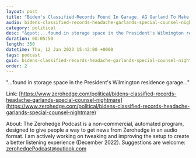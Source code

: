 ```yaml
---
layout: post
title: "Biden's Classified-Records Found In Garage, AG Garland To Make Statement"
audio: bidens-classified-records-headache-garlands-special-counsel-nightmare-0
category: political
desc: "&quot;...found in storage space in the President's Wilmington residence garage...&quot;"
duration: 00:05:50
length: 350
datetime: Thu, 12 Jan 2023 15:42:00 +0000
tags: podcast
guid: bidens-classified-records-headache-garlands-special-counsel-nightmare-0
order: 2
---
```

&quot;...found in storage space in the President's Wilmington residence garage...&quot;

Link: [https://www.zerohedge.com/political/bidens-classified-records-headache-garlands-special-counsel-nightmare](https://www.zerohedge.com/political/bidens-classified-records-headache-garlands-special-counsel-nightmare)

About: The Zerohedge Podcast is a non-commercial, automated program, designed to give people a way to get news from Zerohedge in an audio format.  I am actively working on tweaking and improving the setup to create a better listening experience (December 2022).  Suggestions are welcome: [zerohedgePodcast@outlook.com](mailto:zerohedgePodcast@outlook.com)